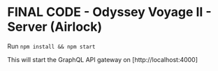# FINAL CODE - Odyssey Voyage II - Server (Airlock)

Run `npm install && npm start`

This will start the GraphQL API gateway on [http://localhost:4000]
